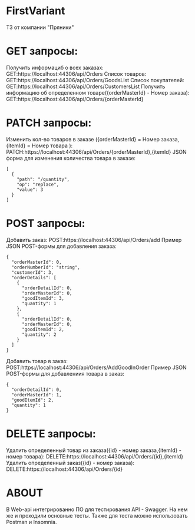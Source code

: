 # FirstVariant
ТЗ от компании "Пряники"

# GET запросы:
Получить информациб о всех заказах:
GET:https://localhost:44306/api/Orders
Список товаров:
GET:https://localhost:44306/api/Orders/GoodsList
Список покупателей:
GET:https://localhost:44306/api/Orders/CustomersList
Получить информацию об определенном товаре({orderMasterId} - Номер заказа):
GET:https://localhost:44306/api/Orders/{orderMasterId}

# PATCH запросы:
Изменить кол-во товаров в заказе ({orderMasterId} = Номер заказа, {itemId} = Номер товара ):
PATCH:https://localhost:44306/api/Orders/{orderMasterId},{itemId}
JSON форма для изменения количества товара в заказе:
```````````````````````````````````````````````
[
  {
    "path": "/quantity",
    "op": "replace",
    "value": 3
  }
]
```````````````````````````````````````````````

# POST запросы:
Добавить заказ:
POST:https://localhost:44306/api/Orders/add
Пример JSON POST-формы для добавления заказа:
`````````````````````````````````````````````
{
  "orderMasterId": 0,
  "orderNumberId": "string",
  "customerId": 3,
  "orderDetails": [
    {
      "orderDetailId": 0,
      "orderMasterId": 0,
      "goodItemId": 3,
      "quantity": 1
    },
    {
      "orderDetailId": 0,
      "orderMasterId": 0,
      "goodItemId": 2,
      "quantity": 2
    }
  ]
}
``````````````````````````````````````````````````
Добавить товар в заказ:
POST:https://localhost:44306/api/Orders/AddGoodInOrder
Пример JSON POST-формы для добавлениия товара в заказ:
``````````````````````````````````````````
{
  "orderDetailId": 0,
  "orderMasterId": 1,
  "goodItemId": 2,
  "quantity": 1
}
``````````````````````````````````````````

# DELETE запросы:
Удалить определенный товар из заказа({id} - номер заказа,{itemId} - номер товара):
DELETE:https://localhost:44306/api/Orders/{id},{itemId}
Удалить определенный заказ({id} - номер заказа):
DELETE:https://localhost:44306/api/Orders/{id}


# ABOUT

В Web-api интегрированно ПО для тестирования API - Swagger. На нем же и проходили основные тесты.
Также для теста можно использовать Postman и Insomnia.


